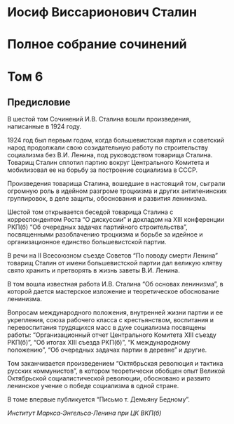 # Иосиф Виссарионович Сталин

# Полное собрание сочинений

# Том 6

## Предисловие

В шестой том Сочинений И.В. Сталина вошли произведения, написанные в 1924 году.

1924 год был первым годом, когда большевистская партия и советский народ продолжали свою созидательную работу по строительству социализма без В.И. Ленина, под руководством товарища Сталина. Товарищ Сталин сплотил партию вокруг Центрального Комитета и мобилизовал ее на борьбу за построение социализма в СССР.

Произведения товарища Сталина, вошедшие в настоящий том, сыграли огромную роль в идейном разгроме троцкизма и других антиленинских группировок, в деле защиты, обоснования и развития ленинизма.

Шестой том открывается беседой товарища Сталина с корреспондентом Роста “О дискуссии” и докладом на XIII конференции РКП(б) “Об очередных задачах партийного строительства”, посвященными разоблачению троцкизма и борьбе за идейное и организационное единство большевистской партии.

В речи на II Всесоюзном съезде Советов “По поводу смерти Ленина” товарищ Сталин от имени большевистской партии дал великую клятву свято хранить и претворять в жизнь заветы В.И. Ленина.

В том вошла известная работа И.В. Сталина “Об основах ленинизма”, в которой дается мастерское изложение и теоретическое обоснование ленинизма.

Вопросам международного положения, внутренней жизни партии и ее укрепления, союза рабочего класса с крестьянством, воспитания и перевоспитания трудящихся масс в духе социализма посвящены работы: “Организационный отчет Центрального Комитета XIII съезду РКП(б)”, “Об итогах XIII съезда РКП(б)”, “К международному положению”, “Об очередных задачах партии в деревне” и другие.

Том заканчивается произведением “Октябрьская революция и тактика русских коммунистов”, в котором теоретически обобщен опыт Великой Октябрьской социалистической революции, обосновано и развито ленинское учение о победе социализма в одной стране.

В томе впервые публикуется “Письмо т. Демьяну Бедному”.

_Институт Маркса‑Энгельса‑Ленина при ЦК ВКП(б)_